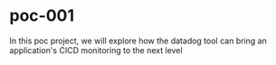 # poc-001

In this poc project, we will explore how the datadog tool can bring an application's CICD monitoring to the next level